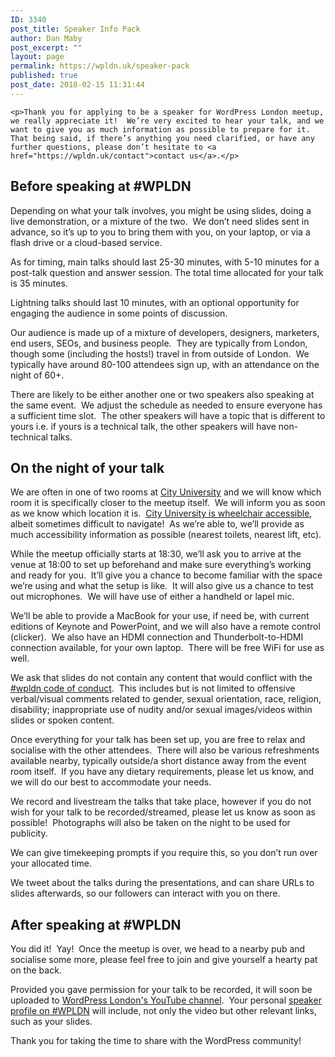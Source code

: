```yaml
---
ID: 3340
post_title: Speaker Info Pack
author: Dan Maby
post_excerpt: ""
layout: page
permalink: https://wpldn.uk/speaker-pack
published: true
post_date: 2018-02-15 11:31:44
---
```


	<p>Thank you for applying to be a speaker for WordPress London meetup, we really appreciate it!  We’re very excited to hear your talk, and we want to give you as much information as possible to prepare for it.  That being said, if there’s anything you need clarified, or have any further questions, please don’t hesitate to <a href="https://wpldn.uk/contact">contact us</a>.</p>
<h2>Before speaking at #WPLDN</h2>
<p>Depending on what your talk involves, you might be using slides, doing a live demonstration, or a mixture of the two.  We don’t need slides sent in advance, so it’s up to you to bring them with you, on your laptop, or via a flash drive or a cloud-based service.</p>
<p>As for timing, main talks should last 25-30 minutes, with 5-10 minutes for a post-talk question and answer session. The total time allocated for your talk is 35 minutes. </p>
<p>Lightning talks should last 10 minutes, with an optional opportunity for engaging the audience in some points of discussion.</p>
<p>Our audience is made up of a mixture of developers, designers, marketers, end users, SEOs, and business people.  They are typically from London, though some (including the hosts!) travel in from outside of London.  We typically have around 80-100 attendees sign up, with an attendance on the night of 60+.</p>
<p>There are likely to be either another one or two speakers also speaking at the same event.  We adjust the schedule as needed to ensure everyone has a sufficient time slot.  The other speakers will have a topic that is different to yours i.e. if yours is a technical talk, the other speakers will have non-technical talks.</p>
<h2>On the night of your talk</h2>
<p>We are often in one of two rooms at <a href="https://www.google.com/maps?f=q&amp;hl=en&amp;q=51.527767,-0.102166">City University</a> and we will know which room it is specifically closer to the meetup itself.  We will inform you as soon as we know which location it is.  <a href="http://www.city.ac.uk/current-students/health-wellbeing-sport/disability-services/site-accessibility">City University is wheelchair accessible</a>, albeit sometimes difficult to navigate!  As we’re able to, we’ll provide as much accessibility information as possible (nearest toilets, nearest lift, etc).</p>
<p>While the meetup officially starts at 18:30, we’ll ask you to arrive at the venue at 18:00 to set up beforehand and make sure everything’s working and ready for you.  It’ll give you a chance to become familiar with the space we’re using and what the setup is like.  It will also give us a chance to test out microphones.  We will have use of either a handheld or lapel mic.</p>
<p>We’ll be able to provide a MacBook for your use, if need be, with current editions of Keynote and PowerPoint, and we will also have a remote control (clicker).  We also have an HDMI connection and Thunderbolt-to-HDMI connection available, for your own laptop.  There will be free WiFi for use as well.</p>
<p>We ask that slides do not contain any content that would conflict with the <a href="https://wpldn.uk/code-of-conduct">#wpldn code of conduct</a>.  This includes but is not limited to offensive verbal/visual comments related to gender, sexual orientation, race, religion, disability; inappropriate use of nudity and/or sexual images/videos within slides or spoken content. </p>
<p>Once everything for your talk has been set up, you are free to relax and socialise with the other attendees.  There will also be various refreshments available nearby, typically outside/a short distance away from the event room itself.  If you have any dietary requirements, please let us know, and we will do our best to accommodate your needs.</p>
<p>We record and livestream the talks that take place, however if you do not wish for your talk to be recorded/streamed, please let us know as soon as possible!  Photographs will also be taken on the night to be used for publicity.</p>
<p>We can give timekeeping prompts if you require this, so you don’t run over your allocated time.</p>
<p>We tweet about the talks during the presentations, and can share URLs to slides afterwards, so our followers can interact with you on there.</p>
<h2>After speaking at #WPLDN</h2>
<p>You did it!  Yay!  Once the meetup is over, we head to a nearby pub and socialise some more, please feel free to join and give yourself a hearty pat on the back. </p>
<p>Provided you gave permission for your talk to be recorded, it will soon be uploaded to <a href="https://www.youtube.com/user/WordPressLondon">WordPress London's YouTube channel</a>.  Your personal <a href="https://wpldn.uk/speakers">speaker profile on #WPLDN</a> will include, not only the video but other relevant links, such as your slides.</p>
<p>Thank you for taking the time to share with the WordPress community!</p>